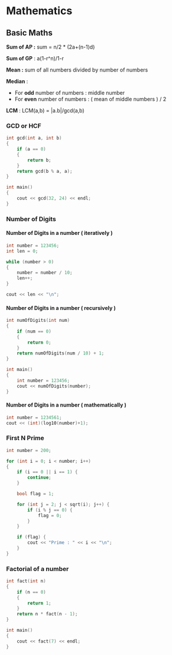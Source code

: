 # Mathematics

## Basic Maths

**Sum of AP :** sum = n/2 \* (2a+(n-1)d)

**Sum of GP** : a(1-r^n)/1-r

**Mean :** sum of all numbers divided by number of numbers

**Median** :

* For **odd** number of numbers : middle number
* For **even** number of numbers : ( mean of middle numbers ) / 2

**LCM** : LCM(a,b) = |a.b|/gcd(a,b)

### GCD or HCF

```cpp
int gcd(int a, int b)
{
    if (a == 0)
    {
        return b;
    }
    return gcd(b % a, a);
}

int main()
{
    cout << gcd(32, 24) << endl;
}
```

### Number of Digits

#### Number of Digits in a number ( iteratively )

```cpp
int number = 123456;
int len = 0;

while (number > 0)
{
    number = number / 10;
    len++;
}

cout << len << "\n";
```

#### Number of Digits in a number ( recursively )

```cpp
int numOfDigits(int num)
{
    if (num == 0)
    {
        return 0;
    }
    return numOfDigits(num / 10) + 1;
}

int main()
{
    int number = 123456;
    cout << numOfDigits(number);
}
```

#### Number of Digits in a number ( mathematically )

```cpp
int number = 1234561;
cout << (int)(log10(number)+1);
```

### First N Prime

```cpp
int number = 200;

for (int i = 0; i < number; i++)
{
    if (i == 0 || i == 1) {
        continue;
    }

    bool flag = 1;

    for (int j = 2; j < sqrt(i); j++) {
        if (i % j == 0) {
            flag = 0;
        }
    }

    if (flag) {
        cout << "Prime : " << i << "\n";
    }
}

```

### Factorial of a number

```cpp
int fact(int n)
{
    if (n == 0)
    {
        return 1;
    }
    return n * fact(n - 1);
}

int main()
{
    cout << fact(7) << endl;
}
```
